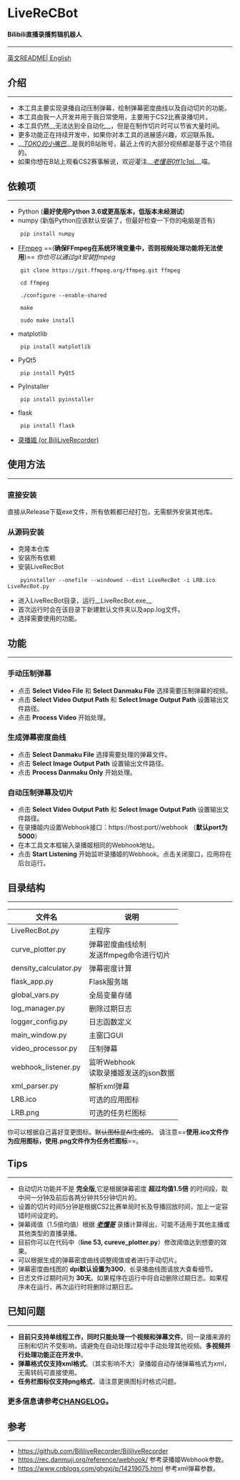 # LiveReCBot
#### Bilibili直播录播剪辑机器人

**********

[英文README| English](README.md)

## 介绍

**********

* 本工具主要实现录播自动压制弹幕，绘制弹幕密度曲线以及自动切片的功能。
* 本工具由我一人开发并用于我日常使用，主要用于CS2比赛录播切片。
* 本工具仍然__无法达到全自动化__，但是在制作切片时可以节省大量时间。
* 更多功能正在持续开发中，如果你对本工具的进展感兴趣，欢迎联系我。
* __*<u>[TOKO的小嘴巴](https://space.bilibili.com/202371545?spm_id_from=333.337.0.0)</u>*__是我的B站账号，最近上传的大部分视频都是基于这个项目的。
* 如果你想在B站上观看CS2赛事解说，欢迎灌注__*<u>[老懂哥0ff1c1aL](https://space.bilibili.com/475083446?spm_id_from=333.337.0.0)</u>*__喵。

## 依赖项

**********

* Python (__最好使用Python 3.6或更高版本，低版本未经测试__)
* numpy (新版Python应该默认安装了，但最好检查一下你的电脑是否有)
```
    pip install numpy
```
* <u>[FFmpeg](https://www.gyan.dev/ffmpeg/builds/)</u> ==(__确保FFmpeg在系统环境变量中，否则视频处理功能将无法使用__)==
*你也可以通过git安装ffmpeg*
```
    git clone https://git.ffmpeg.org/ffmpeg.git ffmpeg

    cd ffmpeg

    ./configure --enable-shared

    make

    sudo make install
```
* matplotlib
```
    pip install matplotlib
```
* PyQt5
```
    pip install PyQt5
```
* PyInstaller
```
    pip install pyinstaller
```
* flask
```
    pip install flask
```
* <u>[录播姬 (or BiliLiveRecorder)]( https://github.com/BililiveRecorder/BililiveRecorder/releases)</u>

## 使用方法

**********

### 直接安装

直接从Release下载exe文件，所有依赖都已经打包，无需额外安装其他库。

### 从源码安装

* 克隆本仓库
* 安装所有依赖
* 安装LiveRecBot
```
    pyinstaller --onefile --windowed --dist LiveRecBot -i LRB.ico LiveRecBot.py
```
* 进入LiveRecBot目录，运行__LiveRecBot.exe__
* 首次运行时会在该目录下新建默认文件夹以及app.log文件。
* 选择需要使用的功能。

## 功能

**********

### 手动压制弹幕
* 点击 __Select Video File__ 和 __Select Danmaku File__ 选择需要压制弹幕的视频。
* 点击 __Select Video Output Path__ 和 __Select Image Output Path__ 设置输出文件路径。
* 点击 __Process Video__ 开始处理。

### 生成弹幕密度曲线
* 点击 __Select Danmaku File__ 选择需要处理的弹幕文件。
* 点击 __Select Image Output Path__ 设置输出文件路径。
* 点击 __Process Danmaku Only__ 开始处理。

### 自动压制弹幕及切片
* 点击 __Select Video Output Path__ 和 __Select Image Output Path__ 设置输出文件路径。
* 在录播姬内设置Webhook接口：https://host:port//webhook （__默认port为5000__）
* 在本工具文本框输入录播姬相同的Webhook地址。
* 点击 __Start Listening__ 开始监听录播姬的Webhook。点击关闭窗口，应用将在后台运行。

## 目录结构

**********

| 文件名 | 说明 |
| --- | --- |
| LiveRecBot.py | 主程序 |
| curve_plotter.py | 弹幕密度曲线绘制 <br>发送ffmpeg命令进行切片 |
| density_calculator.py | 弹幕密度计算 |
| flask_app.py | Flask服务端 |
| global_vars.py | 全局变量存储 |
| log_manager.py | 删除过期日志 |
| logger_config.py | 日志函数定义 |
| main_window.py | 主窗口GUI |
| video_processor.py | 压制弹幕 |
| webhook_listener.py | 监听Webhook <br>读取录播姬发送的json数据 |
| xml_parser.py | 解析xml弹幕 |
| LRB.ico | 可选的应用图标 |
| LRB.png | 可选的任务栏图标 |

你可以根据自己喜好变更图标。~~默认图标是AI生成的~~。
请注意==__使用.ico文件作为应用图标，使用.png文件作为任务栏图标__==。

## Tips

**********

* 自动切片功能并不是 __完全版__,它是根据弹幕密度 __超过均值1.5倍__ 的时间段，取中间一分钟及前后各两分钟共5分钟切片的。
* 设置的切片时间5分钟是根据CS2比赛单局时长及导播回放时间，加上一定容错时间设定的。
* 弹幕阈值（1.5倍均值）根据 __*<u>[老懂哥](https://live.bilibili.com/21674333?broadcast_type=0&is_room_feed=1&spm_id_from=333.999.to_liveroom.0.click&live_from=86002)</u>*__ 录播计算得出，可能不适用于其他主播或其他类型的直播录播。
* 目前你可以在代码中（__line 53, cureve_plotter.py__）修改阈值达到想要的效果。
* 可以根据生成的弹幕密度曲线调整阈值或者进行手动切片。
* 弹幕密度曲线图的 __dpi默认设置为300__，长录播曲线图请放大查看细节。
* 日志文件过期时间为 __30天__。如果程序在运行中将自动删除过期日志。如果程序未在运行，再次运行时将删除过期日志。

## 已知问题

**********

* __目前只支持单线程工作，同时只能处理一个视频和弹幕文件__。同一录播来源的压制和切片不受影响，请避免在自动处理过程中手动处理其他视频。__多视频并行处理功能正在开发中__。
* __弹幕格式仅支持xml格式__。（其实影响不大）录播姬自动存储弹幕格式为xml，无需转码可直接使用。
* __任务栏图标仅支持png格式__，请注意更换图标时格式问题。

### 更多信息请参考[CHANGELOG](CHANGELOG.md)。

## 参考

**********

* https://github.com/BililiveRecorder/BililiveRecorder
* https://rec.danmuji.org/reference/webhook/ 参考录播姬Webhook参数。
* https://www.cnblogs.com/ghgxj/p/14219075.html 参考xml弹幕参数。

